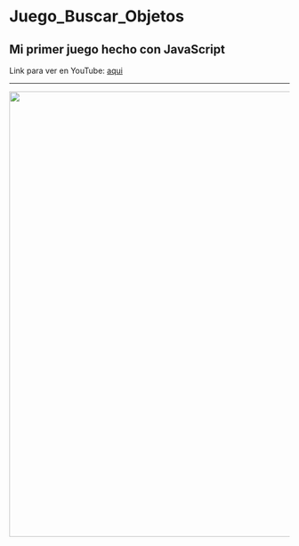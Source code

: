# Juego_Buscar_Objetos
<h2>Mi primer juego hecho con JavaScript</h2>
<p>Link para ver en YouTube: <a href="https://youtu.be/tewV3JjKv-g" target="_blanck">aqui</a></p>
<hr>
<img src="https://activitea.es/wp-content/uploads/2014/12/avisual-7-1161x800.jpg" alt="" width="800" height="">
